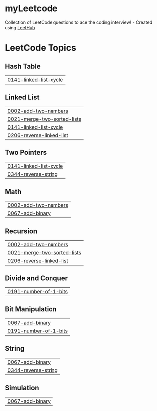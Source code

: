 # myLeetcode
Collection of LeetCode questions to ace the coding interview! - Created using [LeetHub](https://github.com/minjungsung/leethub)

<!---LeetCode Topics Start-->
# LeetCode Topics
## Hash Table
|  |
| ------- |
| [0141-linked-list-cycle](https://github.com/yashihh/myLeetcode/tree/master/0141-linked-list-cycle) |
## Linked List
|  |
| ------- |
| [0002-add-two-numbers](https://github.com/yashihh/myLeetcode/tree/master/0002-add-two-numbers) |
| [0021-merge-two-sorted-lists](https://github.com/yashihh/myLeetcode/tree/master/0021-merge-two-sorted-lists) |
| [0141-linked-list-cycle](https://github.com/yashihh/myLeetcode/tree/master/0141-linked-list-cycle) |
| [0206-reverse-linked-list](https://github.com/yashihh/myLeetcode/tree/master/0206-reverse-linked-list) |
## Two Pointers
|  |
| ------- |
| [0141-linked-list-cycle](https://github.com/yashihh/myLeetcode/tree/master/0141-linked-list-cycle) |
| [0344-reverse-string](https://github.com/yashihh/myLeetcode/tree/master/0344-reverse-string) |
## Math
|  |
| ------- |
| [0002-add-two-numbers](https://github.com/yashihh/myLeetcode/tree/master/0002-add-two-numbers) |
| [0067-add-binary](https://github.com/yashihh/myLeetcode/tree/master/0067-add-binary) |
## Recursion
|  |
| ------- |
| [0002-add-two-numbers](https://github.com/yashihh/myLeetcode/tree/master/0002-add-two-numbers) |
| [0021-merge-two-sorted-lists](https://github.com/yashihh/myLeetcode/tree/master/0021-merge-two-sorted-lists) |
| [0206-reverse-linked-list](https://github.com/yashihh/myLeetcode/tree/master/0206-reverse-linked-list) |
## Divide and Conquer
|  |
| ------- |
| [0191-number-of-1-bits](https://github.com/yashihh/myLeetcode/tree/master/0191-number-of-1-bits) |
## Bit Manipulation
|  |
| ------- |
| [0067-add-binary](https://github.com/yashihh/myLeetcode/tree/master/0067-add-binary) |
| [0191-number-of-1-bits](https://github.com/yashihh/myLeetcode/tree/master/0191-number-of-1-bits) |
## String
|  |
| ------- |
| [0067-add-binary](https://github.com/yashihh/myLeetcode/tree/master/0067-add-binary) |
| [0344-reverse-string](https://github.com/yashihh/myLeetcode/tree/master/0344-reverse-string) |
## Simulation
|  |
| ------- |
| [0067-add-binary](https://github.com/yashihh/myLeetcode/tree/master/0067-add-binary) |
<!---LeetCode Topics End-->